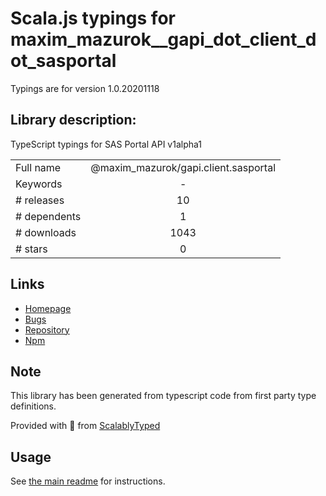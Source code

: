 
# Scala.js typings for maxim_mazurok__gapi_dot_client_dot_sasportal

Typings are for version 1.0.20201118

## Library description:
TypeScript typings for SAS Portal API v1alpha1

|                    |                 |
| ------------------ | :-------------: |
| Full name          | @maxim_mazurok/gapi.client.sasportal |
| Keywords           | - |
| # releases         | 10 |
| # dependents       | 1 |
| # downloads        | 1043 |
| # stars            | 0 |

## Links
- [Homepage](https://github.com/Maxim-Mazurok/google-api-typings-generator#readme)
- [Bugs](https://github.com/Maxim-Mazurok/google-api-typings-generator/issues)
- [Repository](https://github.com/Maxim-Mazurok/google-api-typings-generator)
- [Npm](https://www.npmjs.com/package/%40maxim_mazurok%2Fgapi.client.sasportal)
    


## Note
This library has been generated from typescript code from first party type definitions.

Provided with :purple_heart: from [ScalablyTyped](https://github.com/oyvindberg/ScalablyTyped)

## Usage
See [the main readme](../../readme.md) for instructions.


